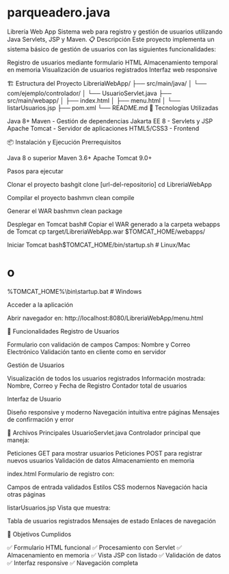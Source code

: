 # parqueadero.java
Librería Web App
Sistema web para registro y gestión de usuarios utilizando Java Servlets, JSP y Maven.
📋 Descripción
Este proyecto implementa un sistema básico de gestión de usuarios con las siguientes funcionalidades:

Registro de usuarios mediante formulario HTML
Almacenamiento temporal en memoria
Visualización de usuarios registrados
Interfaz web responsive

🏗️ Estructura del Proyecto
LibreriaWebApp/
├── src/main/java/
│   └── com/ejemplo/controlador/
│       └── UsuarioServlet.java
├── src/main/webapp/
│   ├── index.html
│   ├── menu.html
│   └── listarUsuarios.jsp
├── pom.xml
└── README.md
🚀 Tecnologías Utilizadas

Java 8+
Maven - Gestión de dependencias
Jakarta EE 8 - Servlets y JSP
Apache Tomcat - Servidor de aplicaciones
HTML5/CSS3 - Frontend

📦 Instalación y Ejecución
Prerrequisitos

Java 8 o superior
Maven 3.6+
Apache Tomcat 9.0+

Pasos para ejecutar

Clonar el proyecto
bashgit clone [url-del-repositorio]
cd LibreriaWebApp

Compilar el proyecto
bashmvn clean compile

Generar el WAR
bashmvn clean package

Desplegar en Tomcat
bash# Copiar el WAR generado a la carpeta webapps de Tomcat
cp target/LibreriaWebApp.war $TOMCAT_HOME/webapps/

Iniciar Tomcat
bash$TOMCAT_HOME/bin/startup.sh  # Linux/Mac
# o
%TOMCAT_HOME%\bin\startup.bat  # Windows

Acceder a la aplicación

Abrir navegador en: http://localhost:8080/LibreriaWebApp/menu.html



🔧 Funcionalidades
Registro de Usuarios

Formulario con validación de campos
Campos: Nombre y Correo Electrónico
Validación tanto en cliente como en servidor

Gestión de Usuarios

Visualización de todos los usuarios registrados
Información mostrada: Nombre, Correo y Fecha de Registro
Contador total de usuarios

Interfaz de Usuario

Diseño responsive y moderno
Navegación intuitiva entre páginas
Mensajes de confirmación y error

📂 Archivos Principales
UsuarioServlet.java
Controlador principal que maneja:

Peticiones GET para mostrar usuarios
Peticiones POST para registrar nuevos usuarios
Validación de datos
Almacenamiento en memoria

index.html
Formulario de registro con:

Campos de entrada validados
Estilos CSS modernos
Navegación hacia otras páginas

listarUsuarios.jsp
Vista que muestra:

Tabla de usuarios registrados
Mensajes de estado
Enlaces de navegación

🎯 Objetivos Cumplidos

✅ Formulario HTML funcional
✅ Procesamiento con Servlet
✅ Almacenamiento en memoria
✅ Vista JSP con listado
✅ Validación de datos
✅ Interfaz responsive
✅ Navegación completa